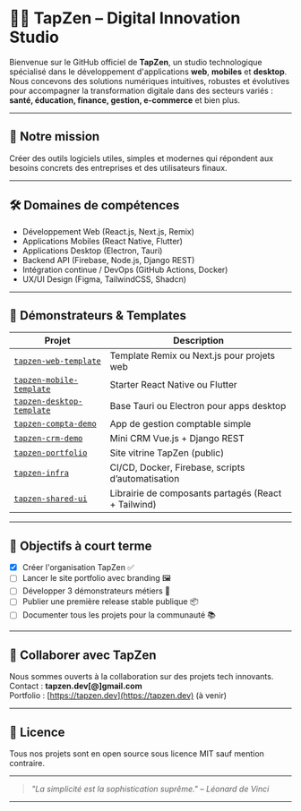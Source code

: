 # 🧘‍♂️ TapZen – Digital Innovation Studio

Bienvenue sur le GitHub officiel de **TapZen**, un studio technologique spécialisé dans le développement d'applications **web**, **mobiles** et **desktop**.  
Nous concevons des solutions numériques intuitives, robustes et évolutives pour accompagner la transformation digitale dans des secteurs variés : **santé, éducation, finance, gestion, e-commerce** et bien plus.

---

## 🚀 Notre mission

Créer des outils logiciels utiles, simples et modernes qui répondent aux besoins concrets des entreprises et des utilisateurs finaux.

---

## 🛠️ Domaines de compétences

- Développement Web (React.js, Next.js, Remix)
- Applications Mobiles (React Native, Flutter)
- Applications Desktop (Electron, Tauri)
- Backend API (Firebase, Node.js, Django REST)
- Intégration continue / DevOps (GitHub Actions, Docker)
- UX/UI Design (Figma, TailwindCSS, Shadcn)

---

## 🧪 Démonstrateurs & Templates

| Projet | Description |
|--------|-------------|
| [`tapzen-web-template`](https://github.com/TapZen/tapzen-web-template) | Template Remix ou Next.js pour projets web |
| [`tapzen-mobile-template`](https://github.com/TapZen/tapzen-mobile-template) | Starter React Native ou Flutter |
| [`tapzen-desktop-template`](https://github.com/TapZen/tapzen-desktop-template) | Base Tauri ou Electron pour apps desktop |
| [`tapzen-compta-demo`](https://github.com/TapZen/tapzen-compta-demo) | App de gestion comptable simple |
| [`tapzen-crm-demo`](https://github.com/TapZen/tapzen-crm-demo) | Mini CRM Vue.js + Django REST |
| [`tapzen-portfolio`](https://github.com/TapZen/tapzen-portfolio) | Site vitrine TapZen (public) |
| [`tapzen-infra`](https://github.com/TapZen/tapzen-infra) | CI/CD, Docker, Firebase, scripts d’automatisation |
| [`tapzen-shared-ui`](https://github.com/TapZen/tapzen-shared-ui) | Librairie de composants partagés (React + Tailwind) |

---

## 📌 Objectifs à court terme

- [x] Créer l'organisation TapZen ✅
- [ ] Lancer le site portfolio avec branding 🖼️
- [ ] Développer 3 démonstrateurs métiers 📱
- [ ] Publier une première release stable publique 📦
- [ ] Documenter tous les projets pour la communauté 📚

---

## 🤝 Collaborer avec TapZen

Nous sommes ouverts à la collaboration sur des projets tech innovants.  
Contact : **tapzen.dev[@]gmail.com**  
Portfolio : [https://tapzen.dev](https://tapzen.dev) (à venir)

---

## 🧠 Licence

Tous nos projets sont en open source sous licence MIT sauf mention contraire.

---

> _"La simplicité est la sophistication suprême." – Léonard de Vinci_

---

